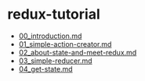 redux-tutorial
====

- [00_introduction.md](./00_introduction.md)
- [01_simple-action-creator.md](./01_simple-action-creator.md)
- [02_about-state-and-meet-redux.md](./02_about-state-and-meet-redux.md)
- [03_simple-reducer.md](./03_simple-reducer.md)
- [04_get-state.md](./04_get-state.md)

